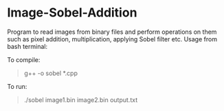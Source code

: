 # Image-Sobel-Addition
Program to read images from binary files and perform operations on them such as pixel addition, multiplication, applying Sobel filter etc.
Usage from bash terminal: 

To compile:
> g++ -o sobel *.cpp

To run:
> ./sobel image1.bin image2.bin output.txt
